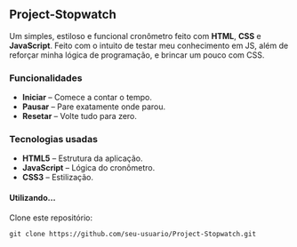 ## Project-Stopwatch

Um simples, estiloso e funcional cronômetro feito com **HTML**, **CSS** e **JavaScript**. Feito com o intuito de testar meu conhecimento em JS, além de reforçar minha lógica de programação, e brincar um pouco com CSS.

### Funcionalidades

 -  **Iniciar** – Comece a contar o tempo.
 -  **Pausar** – Pare exatamente onde parou.
 -  **Resetar** – Volte tudo para zero.

   ### Tecnologias usadas

- **HTML5** – Estrutura da aplicação.
- **JavaScript** – Lógica do cronômetro.
-  **CSS3** – Estilização.

#### Utilizando...
 Clone este repositório:
   ```
   git clone https://github.com/seu-usuario/Project-Stopwatch.git
```
